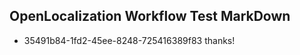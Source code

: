 ## OpenLocalization Workflow Test MarkDown
* 35491b84-1fd2-45ee-8248-725416389f83 
thanks!<!--HONumber=Mar16_HO3-->
